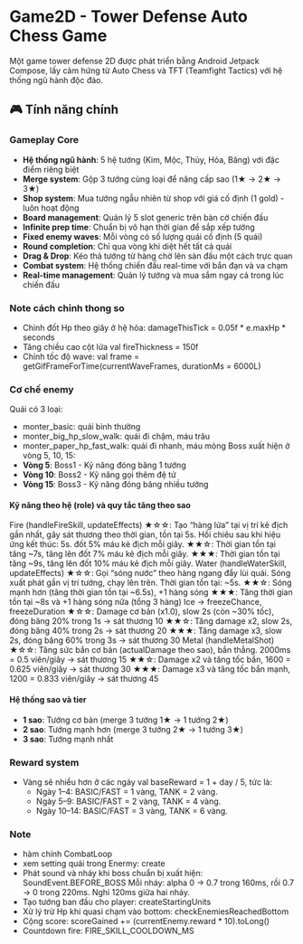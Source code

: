 # Game2D - Tower Defense Auto Chess Game

Một game tower defense 2D được phát triển bằng Android Jetpack Compose, lấy cảm hứng từ Auto Chess và TFT (Teamfight Tactics) với hệ thống ngũ hành độc đáo.

## 🎮 Tính năng chính

### Gameplay Core
- **Hệ thống ngũ hành**: 5 hệ tướng (Kim, Mộc, Thủy, Hỏa, Băng) với đặc điểm riêng biệt
- **Merge system**: Gộp 3 tướng cùng loại để nâng cấp sao (1★ → 2★ → 3★)
- **Shop system**: Mua tướng ngẫu nhiên từ shop với giá cố định (1 gold) - luôn hoạt động
- **Board management**: Quản lý 5 slot generic trên bàn cờ chiến đấu
- **Infinite prep time**: Chuẩn bị vô hạn thời gian để sắp xếp tướng
- **Fixed enemy waves**: Mỗi vòng có số lượng quái cố định (5 quái)
- **Round completion**: Chỉ qua vòng khi diệt hết tất cả quái
- **Drag & Drop**: Kéo thả tướng từ hàng chờ lên sàn đấu một cách trực quan
- **Combat system**: Hệ thống chiến đấu real-time với bắn đạn và va chạm
- **Real-time management**: Quản lý tướng và mua sắm ngay cả trong lúc chiến đấu


### Note cách chỉnh thong so
- Chỉnh đốt Hp theo giây ở hệ hỏa: damageThisTick = 0.05f * e.maxHp * seconds
- Tăng chiều cao cột lửa val fireThickness = 150f
- Chỉnh tốc độ wave: val frame = getGifFrameForTime(currentWaveFrames, durationMs = 6000L)

### Cơ chế enemy
Quái có 3 loại:
- monter_basic: quái bình thường
- monter_big_hp_slow_walk: quái đi chậm, máu trâu
- monter_paper_hp_fast_walk: quái đi nhanh, máu mỏng
Boss xuất hiện ở vòng 5, 10, 15:
- **Vòng 5**: Boss1 - Kỹ năng đóng băng 1 tướng
- **Vòng 10**: Boss2 - Kỹ năng gọi thêm đệ tử  
- **Vòng 15**: Boss3 - Kỹ năng đóng băng nhiều tướng
#### Kỹ năng theo hệ (role) và quy tắc tăng theo sao
Fire (handleFireSkill, updateEffects)
★☆☆: Tạo “hàng lửa” tại vị trí kẻ địch gần nhất, gây sát thương theo thời gian, tồn tại 5s. Hồi chiêu sau khi hiệu ứng kết thúc: 5s. đốt 5% máu kẻ địch mỗi giây.
★★☆: Thời gian tồn tại tăng ~7s, tăng lên đốt 7% máu kẻ địch mỗi giây.
★★★: Thời gian tồn tại tăng ~9s, tăng lên đốt 10% máu kẻ địch mỗi giây.
Water (handleWaterSkill, updateEffects)
★☆☆: Gọi “sóng nước” theo hàng ngang đẩy lùi quái. Sóng xuất phát gần vị trí tướng, chạy lên trên. Thời gian tồn tại: ~5s.
★★☆: Sóng mạnh hơn (tăng thời gian tồn tại ~6.5s), +1 hàng sóng
★★★: Tăng thời gian tồn tại ~8s và +1 hàng sóng nữa (tổng 3 hàng)
Ice ->     freezeChance, freezeDuration
★☆☆: Damage cơ bản (x1.0), slow 2s (còn ~30% tốc), đóng băng 20% trong 1s                 -> sát thương 10
★★☆: Tăng damage x2, slow 2s, đóng băng 40% trong 2s                                      -> sát thương 20
★★★: Tăng damage x3, slow 2s, đóng băng 60% trong 3s                                      -> sát thương 30
Metal (handleMetalShot)
★☆☆: Tăng sức bắn cơ bản (actualDamage theo sao), bắn thẳng. 2000ms = 0.5 viên/giây       -> sát thương 15
★★☆: Damage x2 và tăng tốc bắn, 1600 = 0.625 viên/giây                                    -> sát thương 30
★★★: Damage x3 và tăng tốc bắn mạnh, 1200 = 0.833 viên/giây                               -> sát thương 45

#### Hệ thống sao và tier
- **1 sao**: Tướng cơ bản (merge 3 tướng 1★ → 1 tướng 2★)
- **2 sao**: Tướng mạnh hơn (merge 3 tướng 2★ → 1 tướng 3★)
- **3 sao**: Tướng mạnh nhất
### Reward system
- Vàng sẽ nhiều hơn ở các ngày val baseReward = 1 + day / 5, tức là:
  - Ngày 1–4: BASIC/FAST = 1 vàng, TANK = 2 vàng.
  - Ngày 5–9: BASIC/FAST = 2 vàng, TANK = 4 vàng.
  - Ngày 10–14: BASIC/FAST = 3 vàng, TANK = 6 vàng.
### Note
- hàm chính CombatLoop
- xem setting quái trong Enermy:  create
- Phát sound và nháy khi boss chuẩn bị xuất hiện: SoundEvent.BEFORE_BOSS 
                                                  Mỗi nháy: alpha 0 -> 0.7 trong 160ms, rồi 0.7 -> 0 trong 220ms. Nghỉ 120ms giữa hai nháy.
- Tạo tướng ban đầu cho player: createStartingUnits
- Xử lý trừ Hp khi quasi chạm vào bottom: checkEnemiesReachedBottom
- Cộng score:  scoreGained += (currentEnemy.reward * 10).toLong()
- Countdown fire: FIRE_SKILL_COOLDOWN_MS